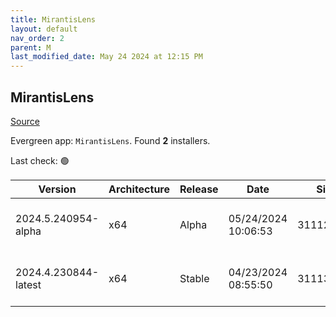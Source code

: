 ```yaml
---
title: MirantisLens
layout: default
nav_order: 2
parent: M
last_modified_date: May 24 2024 at 12:15 PM
---
```


## MirantisLens

[Source](https://k8slens.dev/)

Evergreen app: `MirantisLens`. Found **2** installers.

Last check: 🟢

| Version              | Architecture | Release | Date                | Size      | Sha512                                                                                   | URI                                                                                                                                                    |
| -------------------- | ------------ | ------- | ------------------- | --------- | ---------------------------------------------------------------------------------------- | ------------------------------------------------------------------------------------------------------------------------------------------------------ |
| 2024.5.240954-alpha  | x64          | Alpha   | 05/24/2024 10:06:53 | 311127792 | /8nPrjX6pCVGayCjuDbyiJFWxLEu3vqARflh7lhkuluSrsY/mUiW6+JZUsp3rhliONr5N3vrHx06b2nJawA/Cg== | [https://downloads.k8slens.dev/ide/Lens%20Setup%202024.5.240954-alpha.exe](https://downloads.k8slens.dev/ide/Lens%20Setup%202024.5.240954-alpha.exe)   |
| 2024.4.230844-latest | x64          | Stable  | 04/23/2024 08:55:50 | 311139656 | TZTsnqWvmLwEERdu7ZlNbw6GX8b1H+BbCnW503Bg8hJYX2HI6mz7HplVioVsRfOGKXA6AiV7/ddf1fFLmjkDTA== | [https://downloads.k8slens.dev/ide/Lens%20Setup%202024.4.230844-latest.exe](https://downloads.k8slens.dev/ide/Lens%20Setup%202024.4.230844-latest.exe) |
